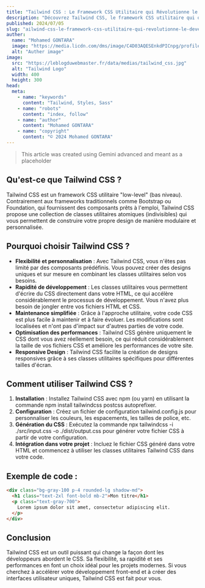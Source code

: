 ```yaml
---
title: "Tailwind CSS : Le Framework CSS Utilitaire qui Révolutionne le Développement Front-End"
description: "Découvrez Tailwind CSS, le framework CSS utilitaire qui offre une approche flexible et rapide pour créer des interfaces utilisateur modernes et responsives."
published: 2024/07/05
slug: "ailwind-css-le-framework-css-utilitaire-qui-revolutionne-le-developpement-front-end"
auther:
  name: "Mohamed GONTARA"
  image: "https://media.licdn.com/dms/image/C4D03AQESEnkdPICnpg/profile-displayphoto-shrink_200_200/0/1609265435712?e=1725494400&v=beta&t=Dy4SOwF2HQSe9h9fW5YayhnXbi9QISqc9nw8fFSHeoI"
  alt: "Auther image"
image:
  src: "https://leblogduwebmaster.fr/data/medias/tailwind_css.jpg"
  alt: "Tailwind Logo"
  width: 400
  height: 300
head:
  meta:
    - name: "keywords"
      content: "Tailwind, Styles, Sass"
    - name: "robots"
      content: "index, follow"
    - name: "author"
      content: "Mohamed GONTARA"
    - name: "copyright"
      content: "© 2024 Mohamed GONTARA"
---
```


> This article was created using Gemini advanced and meant as a placeholder

## Qu'est-ce que Tailwind CSS ?

Tailwind CSS est un framework CSS utilitaire "low-level" (bas niveau). Contrairement aux frameworks traditionnels comme Bootstrap ou Foundation, qui fournissent des composants prêts à l'emploi, Tailwind CSS propose une collection de classes utilitaires atomiques (indivisibles) qui vous permettent de construire votre propre design de manière modulaire et personnalisée.

## Pourquoi choisir Tailwind CSS ?

- **Flexibilité et personnalisation** : Avec Tailwind CSS, vous n'êtes pas limité par des composants prédéfinis. Vous pouvez créer des designs uniques et sur mesure en combinant les classes utilitaires selon vos besoins.
- **Rapidité de développement** : Les classes utilitaires vous permettent d'écrire du CSS directement dans votre HTML, ce qui accélère considérablement le processus de développement. Vous n'avez plus besoin de jongler entre vos fichiers HTML et CSS.
- **Maintenance simplifiée** : Grâce à l'approche utilitaire, votre code CSS est plus facile à maintenir et à faire évoluer. Les modifications sont localisées et n'ont pas d'impact sur d'autres parties de votre code.
- **Optimisation des performances** : Tailwind CSS génère uniquement le CSS dont vous avez réellement besoin, ce qui réduit considérablement la taille de vos fichiers CSS et améliore les performances de votre site.
- **Responsive Design** : Tailwind CSS facilite la création de designs responsives grâce à ses classes utilitaires spécifiques pour différentes tailles d'écran.

## Comment utiliser Tailwind CSS ?

1. **Installation** : Installez Tailwind CSS avec npm (ou yarn) en utilisant la commande npm install tailwindcss postcss autoprefixer.
2. **Configuration** : Créez un fichier de configuration tailwind.config.js pour personnaliser les couleurs, les espacements, les tailles de police, etc.
3. **Génération du CSS** : Exécutez la commande npx tailwindcss -i ./src/input.css -o ./dist/output.css pour générer votre fichier CSS à partir de votre configuration.
4. **Intégration dans votre projet** : Incluez le fichier CSS généré dans votre HTML et commencez à utiliser les classes utilitaires Tailwind CSS dans votre code.

## Exemple de code :

```html
<div class="bg-gray-100 p-4 rounded-lg shadow-md">
  <h1 class="text-2xl font-bold mb-2">Mon titre</h1>
  <p class="text-gray-700">
    Lorem ipsum dolor sit amet, consectetur adipiscing elit.
  </p>
</div>
```

## Conclusion

Tailwind CSS est un outil puissant qui change la façon dont les développeurs abordent le CSS. Sa flexibilité, sa rapidité et ses performances en font un choix idéal pour les projets modernes. Si vous cherchez à accélérer votre développement front-end et à créer des interfaces utilisateur uniques, Tailwind CSS est fait pour vous.

